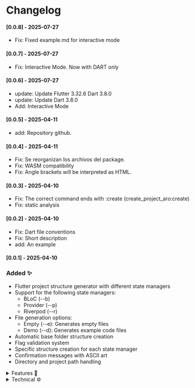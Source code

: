 # Changelog

#### [0.0.8] - 2025-07-27
- Fix: Fixed example.md for interactive mode

#### [0.0.7] - 2025-07-27
- Fix: Interactive Mode. Now with DART only

#### [0.0.6] - 2025-07-27
- update: Update Flutter 3.32.6 Dart 3.8.0
- update: Update Dart 3.8.0
- Add: Interactive Mode

#### [0.0.5] - 2025-04-11
- add: Repository github.

#### [0.0.4] - 2025-04-11
- Fix: Se reorganizan los archivos del package.
- Fix: WASM compatibility
- Fix: Angle brackets will be interpreted as HTML.

#### [0.0.3] - 2025-04-10
- Fix: The correct command ends with :create (create_project_aro:create)
- Fix: static analysis

#### [0.0.2] - 2025-04-10
- Fix: Dart file conventions
- Fix: Short description 
- add: An example

#### [0.0.1] - 2025-04-10

### Added ✨

- Flutter project structure generator with different state managers
- Support for the following state managers:
  - BLoC (--b)
  - Provider (--p)
  - Riverpod (--r)
- File generation options:
  - Empty (--e): Generates empty files
  - Demo (--d): Generates example code files
- Automatic base folder structure creation
- Flag validation system
- Specific structure creation for each state manager
- Confirmation messages with ASCII art
- Directory and project path handling


<details><summary>Features 🚀</summary>

- Automatic folder structure for presentation layer
- Integration with multiple state managers
- Flexible flag system for customized generation
- Support for demo and empty files

</details>

<details>
<summary>Technical ⚙️</summary>

- Asynchronous implementation for file handling
- Modular system for different state managers
- Flag validation using set intersection
- Directory handling using dart:io

</details>